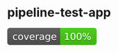 # pipeline-test-app

[![Coverage](.github/badges/jacoco.svg)](https://github.com/divyavollen/pipeline-test-app/actions/workflows/workflow.yml)